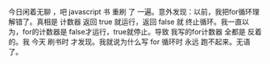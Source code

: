 今日闲着无聊 ，吧 javascript 书 重刷 了 一遍。意外发现：以前，我把for循环理解错了。真相是 计数器 返回 true 就运行，返回 false 就 终止循环。我一直以为，for的计数器是 false才运行，true就停止。导致 我写的for计数器 全都是 反着的。我 今天 刷书时 才发现。我就说为什么写 for 循环时 永远 跑不起来。无语了。